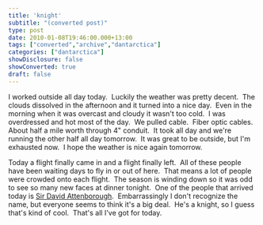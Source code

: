 ```yaml
---
title: 'knight'
subtitle: "(converted post)"
type: post
date: 2010-01-08T19:46:00.000+13:00
tags: ["converted","archive","dantarctica"]
categories: ["dantarctica"]
showDisclosure: false
showConverted: true
draft: false
---
```


I worked outside all day today.  Luckily the weather was pretty decent.  The clouds dissolved in the afternoon and it turned into a nice day.  Even in the morning when it was overcast and cloudy it wasn't too cold.  I was overdressed and hot most of the day.  We pulled cable.  Fiber optic cables.  About half a mile worth through 4" conduit.  It took all day and we're running the other half all day tomorrow.  It was great to be outside, but I'm exhausted now.  I hope the weather is nice again tomorrow.  
  
Today a flight finally came in and a flight finally left.  All of these people have been waiting days to fly in or out of here.  That means a lot of people were crowded onto each flight.  The season is winding down so it was odd to see so many new faces at dinner tonight.  One of the people that arrived today is [Sir David Attenborough](http://en.wikipedia.org/wiki/David_Attenborough).  Embarrassingly I don't recognize the name, but everyone seems to think it's a big deal.  He's a knight, so I guess that's kind of cool.  That's all I've got for today.